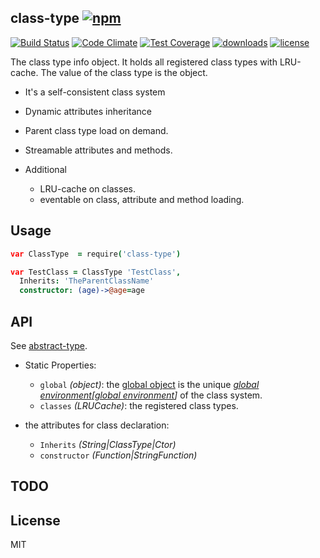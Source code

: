 ## class-type [![npm][npm-svg]][npm]

[![Build Status][travis-svg]][travis]
[![Code Climate][codeclimate-svg]][codeclimate]
[![Test Coverage][codeclimate-test-svg]][codeclimate-test]
[![downloads][npm-download-svg]][npm]
[![license][npm-license-svg]][npm]

[npm]: https://npmjs.org/package/class-type
[npm-svg]: https://img.shields.io/npm/v/class-type.svg
[npm-download-svg]: https://img.shields.io/npm/dm/class-type.svg
[npm-license-svg]: https://img.shields.io/npm/l/class-type.svg
[travis-svg]: https://travis-ci.org/snowyu/class-type.js.svg?branch=master
[travis]: http://travis-ci.org/snowyu/class-type.js
[codeclimate-svg]: https://codeclimate.com/github/snowyu/class-type.js/badges/gpa.svg
[codeclimate]: https://codeclimate.com/github/snowyu/class-type.js
[codeclimate-test-svg]: https://codeclimate.com/github/snowyu/class-type.js/badges/coverage.svg
[codeclimate-test]: https://codeclimate.com/github/snowyu/class-type.js/coverage

The class type info object. It holds all registered class types with LRU-cache.
The value of the class type is the object.

* It's a self-consistent class system
* Dynamic attributes inheritance
* Parent class type load on demand.
* Streamable attributes and methods.


* Additional
  * LRU-cache on classes.
  * eventable on class, attribute and method loading.

## Usage

```coffee
var ClassType  = require('class-type')

var TestClass = ClassType 'TestClass',
  Inherits: 'TheParentClassName'
  constructor: (age)->@age=age

```

## API

See [abstract-type](https://github.com/snowyu/abstract-type.js).

* Static Properties:
  * `global` *(object)*: the [global object][global object] is the unique
    *[global environment][[global environment]]* of the class system.
  * `classes` *(LRUCache)*: the registered class types.

* the attributes for class declaration:
  * `Inherits` *(String|ClassType|Ctor)*
  * `constructor` *(Function|StringFunction)*

## TODO


## License

MIT

[global object]: http://es5.github.io/#x15.1
[global environment]: http://es5.github.io/#x10.2.3
